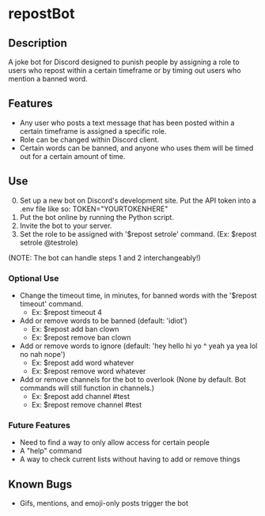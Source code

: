 # repostBot

## Description
A joke bot for Discord designed to punish people by assigning a role to users who repost within a certain timeframe or by timing out users who mention a banned word.

## Features
- Any user who posts a text message that has been posted within a certain timeframe is assigned a specific role.
- Role can be changed within Discord client.
- Certain words can be banned, and anyone who uses them will be timed out for a certain amount of time.

## Use
0. Set up a new bot on Discord's development site. Put the API token into a .env file like so: TOKEN="YOURTOKENHERE"
1. Put the bot online by running the Python script.
2. Invite the bot to your server.
3. Set the role to be assigned with '$repost setrole' command. (Ex: $repost setrole @testrole)

(NOTE: The bot can handle steps 1 and 2 interchangeably!)

### Optional Use
- Change the timeout time, in minutes, for banned words with the '$repost timeout' command.
  - Ex: $repost timeout 4
- Add or remove words to be banned (default: 'idiot')
  - Ex: $repost add ban clown
  - Ex: $repost remove ban clown
- Add or remove words to ignore (default: 'hey hello hi yo ^ yeah ya yea lol no nah nope')
  - Ex: $repost add word whatever
  - Ex: $repost remove word whatever
- Add or remove channels for the bot to overlook (None by default. Bot commands will still function in channels.)
  - Ex: $repost add channel #test
  - Ex: $repost remove channel #test

### Future Features
- Need to find a way to only allow access for certain people
- A "help" command
- A way to check current lists without having to add or remove things


## Known Bugs
- Gifs, mentions, and emoji-only posts trigger the bot
